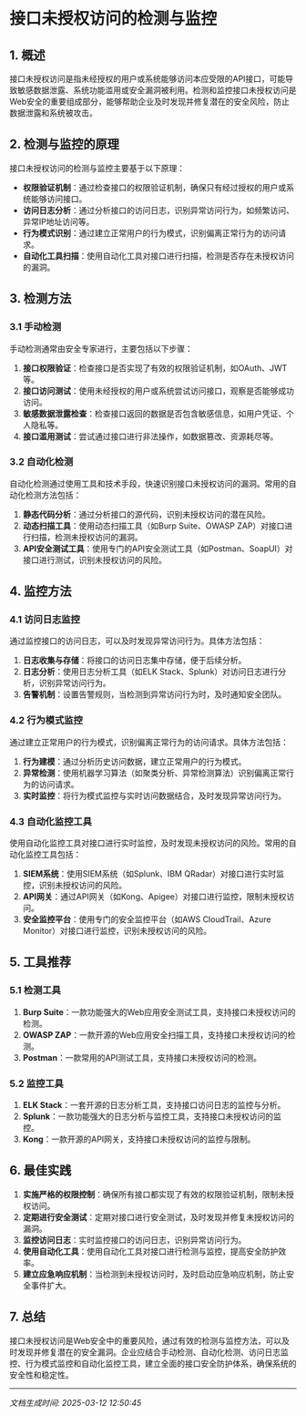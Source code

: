# 接口未授权访问的检测与监控

## 1. 概述

接口未授权访问是指未经授权的用户或系统能够访问本应受限的API接口，可能导致敏感数据泄露、系统功能滥用或安全漏洞被利用。检测和监控接口未授权访问是Web安全的重要组成部分，能够帮助企业及时发现并修复潜在的安全风险，防止数据泄露和系统被攻击。

## 2. 检测与监控的原理

接口未授权访问的检测与监控主要基于以下原理：

- **权限验证机制**：通过检查接口的权限验证机制，确保只有经过授权的用户或系统能够访问接口。
- **访问日志分析**：通过分析接口的访问日志，识别异常访问行为，如频繁访问、异常IP地址访问等。
- **行为模式识别**：通过建立正常用户的行为模式，识别偏离正常行为的访问请求。
- **自动化工具扫描**：使用自动化工具对接口进行扫描，检测是否存在未授权访问的漏洞。

## 3. 检测方法

### 3.1 手动检测

手动检测通常由安全专家进行，主要包括以下步骤：

1. **接口权限验证**：检查接口是否实现了有效的权限验证机制，如OAuth、JWT等。
2. **接口访问测试**：使用未经授权的用户或系统尝试访问接口，观察是否能够成功访问。
3. **敏感数据泄露检查**：检查接口返回的数据是否包含敏感信息，如用户凭证、个人隐私等。
4. **接口滥用测试**：尝试通过接口进行非法操作，如数据篡改、资源耗尽等。

### 3.2 自动化检测

自动化检测通过使用工具和技术手段，快速识别接口未授权访问的漏洞。常用的自动化检测方法包括：

1. **静态代码分析**：通过分析接口的源代码，识别未授权访问的潜在风险。
2. **动态扫描工具**：使用动态扫描工具（如Burp Suite、OWASP ZAP）对接口进行扫描，检测未授权访问的漏洞。
3. **API安全测试工具**：使用专门的API安全测试工具（如Postman、SoapUI）对接口进行测试，识别未授权访问的风险。

## 4. 监控方法

### 4.1 访问日志监控

通过监控接口的访问日志，可以及时发现异常访问行为。具体方法包括：

1. **日志收集与存储**：将接口的访问日志集中存储，便于后续分析。
2. **日志分析**：使用日志分析工具（如ELK Stack、Splunk）对访问日志进行分析，识别异常访问行为。
3. **告警机制**：设置告警规则，当检测到异常访问行为时，及时通知安全团队。

### 4.2 行为模式监控

通过建立正常用户的行为模式，识别偏离正常行为的访问请求。具体方法包括：

1. **行为建模**：通过分析历史访问数据，建立正常用户的行为模式。
2. **异常检测**：使用机器学习算法（如聚类分析、异常检测算法）识别偏离正常行为的访问请求。
3. **实时监控**：将行为模式监控与实时访问数据结合，及时发现异常访问行为。

### 4.3 自动化监控工具

使用自动化监控工具对接口进行实时监控，及时发现未授权访问的风险。常用的自动化监控工具包括：

1. **SIEM系统**：使用SIEM系统（如Splunk、IBM QRadar）对接口进行实时监控，识别未授权访问的风险。
2. **API网关**：通过API网关（如Kong、Apigee）对接口进行监控，限制未授权访问。
3. **安全监控平台**：使用专门的安全监控平台（如AWS CloudTrail、Azure Monitor）对接口进行监控，识别未授权访问的风险。

## 5. 工具推荐

### 5.1 检测工具

1. **Burp Suite**：一款功能强大的Web应用安全测试工具，支持接口未授权访问的检测。
2. **OWASP ZAP**：一款开源的Web应用安全扫描工具，支持接口未授权访问的检测。
3. **Postman**：一款常用的API测试工具，支持接口未授权访问的检测。

### 5.2 监控工具

1. **ELK Stack**：一套开源的日志分析工具，支持接口访问日志的监控与分析。
2. **Splunk**：一款功能强大的日志分析与监控工具，支持接口未授权访问的监控。
3. **Kong**：一款开源的API网关，支持接口未授权访问的监控与限制。

## 6. 最佳实践

1. **实施严格的权限控制**：确保所有接口都实现了有效的权限验证机制，限制未授权访问。
2. **定期进行安全测试**：定期对接口进行安全测试，及时发现并修复未授权访问的漏洞。
3. **监控访问日志**：实时监控接口的访问日志，识别异常访问行为。
4. **使用自动化工具**：使用自动化工具对接口进行检测与监控，提高安全防护效率。
5. **建立应急响应机制**：当检测到未授权访问时，及时启动应急响应机制，防止安全事件扩大。

## 7. 总结

接口未授权访问是Web安全中的重要风险，通过有效的检测与监控方法，可以及时发现并修复潜在的安全漏洞。企业应结合手动检测、自动化检测、访问日志监控、行为模式监控和自动化监控工具，建立全面的接口安全防护体系，确保系统的安全性和稳定性。

---

*文档生成时间: 2025-03-12 12:50:45*
